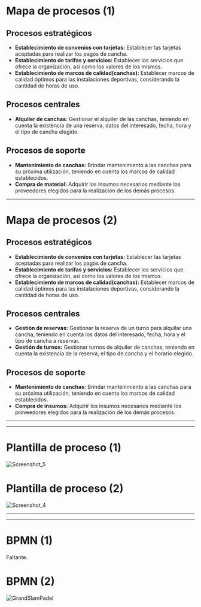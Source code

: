 # Mapa de procesos (1)

## Procesos estratégicos
- **Establecimiento de convenios con tarjetas:** Establecer las tarjetas aceptadas para realizar los pagos de cancha.
- **Establecimiento de tarifas y servicios:** Establecer los servicios que ofrece la organización, así como los valores de los mismos.
- **Establecimiento de marcos de calidad(canchas):** Establecer marcos de calidad óptimos para las instalaciones deportivas, considerando la cantidad de horas de uso.

## Procesos centrales
- **Alquiler de canchas:** Gestionar el alquiler de las canchas, teniendo en cuenta la existencia de una reserva, datos del interesado, fecha, hora y el tipo de cancha elegido.

## Procesos de soporte
- **Mantenimiento de canchas:** Brindar mantenimiento a las canchas para su próxima utilización, teniendo en cuenta los marcos de calidad establecidos.
- **Compra de material:** Adquirir los insumos necesarios mediante los proveedores elegidos para la realización de los demás procesos.

<hr>

# Mapa de procesos (2)

## Procesos estratégicos
- **Establecimiento de convenios con tarjetas:** Establecer las tarjetas aceptadas para realizar los pagos de cancha.
- **Establecimiento de tarifas y servicios:** Establecer los servicios que ofrece la organización, así como los valores de los mismos.
- **Establecimiento de marcos de calidad(canchas):** Establecer marcos de calidad óptimos para las instalaciones deportivas, considerando la cantidad de horas de uso.

## Procesos centrales
- **Gestión de reservas:** Gestionar la reserva de un turno para alquilar una cancha, teniendo en cuenta los datos del interesado, fecha, hora y el tipo de cancha a reservar.
- **Gestión de turnos:** Gestionar turnos de alquiler de canchas, teniendo en cuenta la existencia de la reserva, el tipo de cancha y el horario elegido.

## Procesos de soporte
- **Mantenimiento de canchas:** Brindar mantenimiento a las canchas para su próxima utilización, teniendo en cuenta los marcos de calidad establecidos.
- **Compra de insumos:** Adquirir los insumos necesarios mediante los proveedores elegidos para la realización de los demás procesos.

<hr>
<hr>

# Plantilla de proceso (1)
![Screenshot_5](https://hackmd.io/_uploads/HyC-ILxXC.jpg)


# Plantilla de proceso (2)
![Screenshot_4](https://hackmd.io/_uploads/By5Vr8x7A.jpg)

<hr>
<hr>

# BPMN (1)
Faltante.

# BPMN (2)
![GrandSlamPadel](https://hackmd.io/_uploads/H1FFwPg70.svg)

